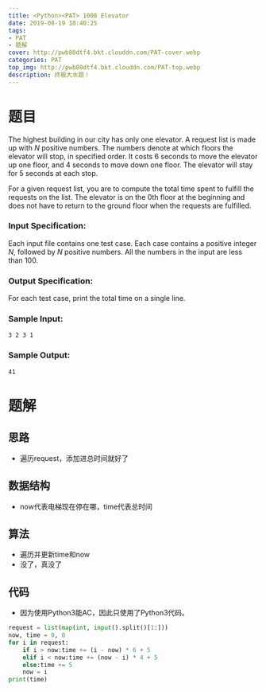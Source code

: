 ```yaml
---
title: <Python><PAT> 1008 Elevator
date: 2019-08-19 18:40:25
tags: 
- PAT
- 题解
cover: http://pwb80dtf4.bkt.clouddn.com/PAT-cover.webp
categories: PAT
top_img: http://pwb80dtf4.bkt.clouddn.com/PAT-top.webp
description: 终极大水题！
---
```


# 题目

The highest building in our city has only one elevator. A request list is made up with *N* positive numbers. The numbers denote at which floors the elevator will stop, in specified order. It costs 6 seconds to move the elevator up one floor, and 4 seconds to move down one floor. The elevator will stay for 5 seconds at each stop.

For a given request list, you are to compute the total time spent to fulfill the requests on the list. The elevator is on the 0th floor at the beginning and does not have to return to the ground floor when the requests are fulfilled.

### Input Specification:

Each input file contains one test case. Each case contains a positive integer *N*, followed by *N* positive numbers. All the numbers in the input are less than 100.

### Output Specification:

For each test case, print the total time on a single line.

### Sample Input:

```in
3 2 3 1
```

### Sample Output:

```out
41
```

# 题解

## 思路

+ 遍历request，添加进总时间就好了

## 数据结构

+ now代表电梯现在停在哪，time代表总时间

## 算法

+ 遍历并更新time和now
+ 没了，真没了

## 代码

+ 因为使用Python3能AC，因此只使用了Python3代码。

```python
request = list(map(int, input().split()[1:]))
now, time = 0, 0
for i in request:
    if i > now:time += (i - now) * 6 + 5
    elif i < now:time += (now - i) * 4 + 5
    else:time += 5
    now = i
print(time)
```

